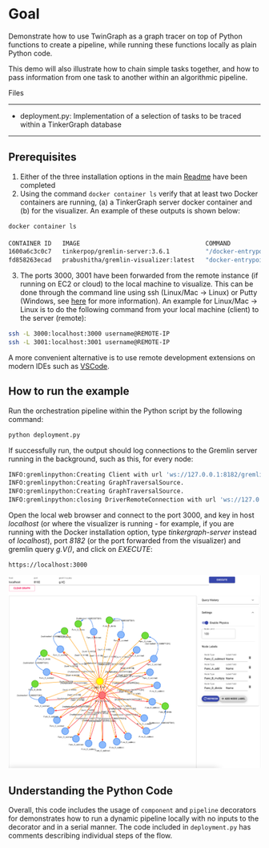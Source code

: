 # Goal

Demonstrate how to use TwinGraph as a graph tracer on top of Python functions to create a pipeline, while running these functions locally as plain Python code.

This demo will also illustrate how to chain simple tasks together, and how to pass information from one task to another within an algorithmic pipeline.

Files

---

* deployment.py: Implementation of a selection of tasks to be traced within a TinkerGraph database
---

## Prerequisites  

1.  Either of the three installation options in the main [Readme](../../../README.md) have been completed
2.  Using the command ```docker container ls``` verify that at least two Docker containers are running, (a) a TinkerGraph server docker container and (b) for the visualizer. An example of these outputs is shown below:
```bash
docker container ls

CONTAINER ID   IMAGE                                   COMMAND                  CREATED        STATUS        PORTS                                       NAMES
1600a6c3c0c7   tinkerpop/gremlin-server:3.6.1          "/docker-entrypoint.…"   23 hours ago   Up 23 hours   0.0.0.0:8182->8182/tcp, :::8182->8182/tcp   trusting_lamarr
fd858263ecad   prabushitha/gremlin-visualizer:latest   "docker-entrypoint.s…"   3 days ago     Up 3 days                                                 gremlin-visualizer

```
3. The ports 3000, 3001 have been forwarded from the remote instance (if running on EC2 or cloud) to the local machine to visualize. This can be done through the command line using ssh (Linux/Mac $\rightarrow$  Linux) or Putty (Windows, see [here](../../../docs/PortForwarding.md) for more information). An example for Linux/Mac $\rightarrow$  Linux is to do the following command from your local machine (client) to the server (remote):

```bash
ssh -L 3000:localhost:3000 username@REMOTE-IP
ssh -L 3001:localhost:3001 username@REMOTE-IP
```
A more convenient alternative is to use remote development extensions on modern IDEs such as [VSCode](https://code.visualstudio.com/docs/remote/remote-overview).

## How to run the example

Run the orchestration pipeline within the Python script by the following command:
```bash
python deployment.py 
```

If successfully run, the output should log connections to the Gremlin server running in the background, such as this, for every node:

```bash
INFO:gremlinpython:Creating Client with url 'ws://127.0.0.1:8182/gremlin'
INFO:gremlinpython:Creating GraphTraversalSource.
INFO:gremlinpython:Creating GraphTraversalSource.
INFO:gremlinpython:closing DriverRemoteConnection with url 'ws://127.0.0.1:8182/gremlin'
```

Open the local web browser and connect to the port 3000, and key in host *localhost* (or where the visualizer is running - for example, if you are running with the Docker installation option, type *tinkergraph-server* instead of *localhost*), port *8182* (or the port forwarded from the visualizer) and gremlin query *g.V()*, and click on *EXECUTE*:
```url
https://localhost:3000
```
![Celery pipeline](images/visualizer.png)


## Understanding the Python Code

Overall, this code includes the usage of `component` and `pipeline` decorators for demonstrates how to run a dynamic pipeline locally with no inputs to the decorator and in a serial manner. The code included in ```deployment.py``` has comments describing individual steps of the flow. 

